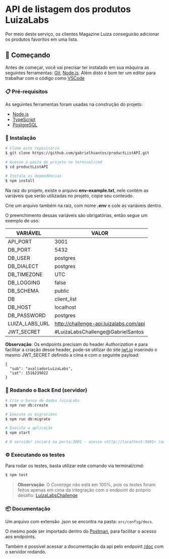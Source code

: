 # API de listagem dos produtos LuizaLabs

Por meio deste serviço, os clientes Magazine Luiza conseguirão adicionar os produtos favoritos em uma lista.

## 🚀 Começando

Antes de começar, você vai precisar ter instalado em sua máquina as seguintes ferramentas:
[Git](https://git-scm.com), [Node.js](https://nodejs.org/en/). 
Além disto é bom ter um editor para trabalhar com o código como [VSCode](https://code.visualstudio.com/)

### 📋 Pré-requisitos

As seguintes ferramentas foram usadas na construção do projeto:

- [Node.js](https://nodejs.org/en/)
- [TypeScript](https://www.typescriptlang.org/)
- [PostgreSQL](https://www.postgresql.org/download/)

### 🔧 Instalação

```bash
# Clone este repositório
$ git clone https://github.com/gabrielhsantos/productListAPI.git

# Acesse a pasta do projeto no terminal/cmd
$ cd productListAPI

# Instale as dependências
$ npm install
```

Na raiz do projeto, existe o arquivo **env-example.txt**, nele contém as variáveis que serão utilizadas no projeto, copie seu conteúdo.

Crie um arquivo também na raiz, com nome **.env** e cole as variáveis dentro.

O preenchimento dessas variáveis são obrigatórias, então segue um exemplo de uso:

VARIÁVEL  | VALOR
--------- | ------
API_PORT | 3001
DB_PORT | 5432
DB_USER | postgres
DB_DIALECT | postgres
DB_TIMEZONE | UTC
DB_LOGGING | false
DB_SCHEMA | public
DB | client_list
DB_HOST | localhost
DB_PASSWORD | postgres
LUIZA_LABS_URL | http://challenge-api.luizalabs.com/api
JWT_SECRET | #LuizaLabsChallenge@GabrielSantos

**Observação**: 
Os endpoints precisam do header *Authorization* e
para facilitar a criação desse header, 
pode-se utilizar do site [jwt.io](https://jwt.io/)
inserindo o mesmo JWT_SECRET definido a cima e com o seguinte payload:
```
{
  "sub": "avaliadorLuizaLabs",
  "iat": 1516239022
}
```

### 🎲 Rodando o Back End (servidor)

```bash
# Crie o banco de dados luizaLabs
$ npm run db:create

# Execute as migrations
$ npm run db:migrate

# Execute a aplicação
$ npm start

# O servidor inciará na porta:3001 - acesse <http://localhost:3001> (ou a porta que foi definida no arquivo .env)
```

### ⚙️ Executando os testes

Para rodar os testes, basta utilizar este comando via terminal/cmd:

```bash
$ npm test
```

>**Observação**: 
> O *Coverage* não está em 100%,
> pois os testes foram feitos apenas em cima
> da integração com o endpoint do próprio desafio:
> [LuizaLabsChallenge](https://gist.github.com/Bgouveia/9e043a3eba439489a35e70d1b5ea08ec)

### 📦 Documentação

Um arquivo com extensão .json se encontra na pasta:
```src/config/docs```.

O mesmo pode ser importado dentro do [Postman](https://www.postman.com/), para facilitar o acesso aos endpoints. 

Também é possível acessar a documentação da api pelo endpoint [/doc](http://localhost:3001/api/docs/) com o servidor rodando.



